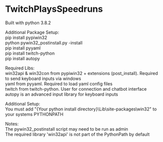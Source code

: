# TwitchPlaysSpeedruns

Built with python 3.8.2

Additional Package Setup:<br />
pip install pypiwin32<br />
python pywin32_postinstall.py -install<br />
pip install pyyaml<br />
pip install twitch-python<br />
pip install autopy

Required Libs:<br />
win32api & win32con from pypiwin32 + extensions (post_install). Required to send keyboard inputs via windows<br />
yaml from pyyaml. Required to load yaml config files<br />
twitch from twitch-python. User for connection and chatbot interface<br />
autopy is an advanced input library for keyboard inputs<br />

Additional Setup:<br />
You must add "{Your python install directory}\Lib\site-packages\win32" to your systems PYTHONPATH<br />

Notes:<br />
The pywin32_postinstall script may need to be run as admin<br />
The required library 'win32api' is not part of the PythonPath by default<br />